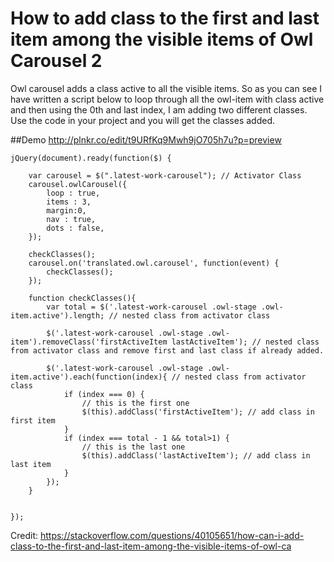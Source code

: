 # How to add class to the first and last item among the visible items of Owl Carousel 2

Owl carousel adds a class active to all the visible items. So as you can see I have written a script below to loop through all the owl-item with class active and then using the 0th and last index, I am adding two different classes.  Use the code in your project and you will get the classes added.

##Demo 
http://plnkr.co/edit/t9URfKq9Mwh9jO705h7u?p=preview

```
jQuery(document).ready(function($) {

    var carousel = $(".latest-work-carousel"); // Activator Class
    carousel.owlCarousel({
        loop : true,
        items : 3,
        margin:0,
        nav : true,
        dots : false,
    });

    checkClasses();
    carousel.on('translated.owl.carousel', function(event) {
        checkClasses();
    });

    function checkClasses(){
        var total = $('.latest-work-carousel .owl-stage .owl-item.active').length; // nested class from activator class

        $('.latest-work-carousel .owl-stage .owl-item').removeClass('firstActiveItem lastActiveItem'); // nested class from activator class and remove first and last class if already added.

        $('.latest-work-carousel .owl-stage .owl-item.active').each(function(index){ // nested class from activator class
            if (index === 0) {
                // this is the first one
                $(this).addClass('firstActiveItem'); // add class in first item
            }
            if (index === total - 1 && total>1) {
                // this is the last one
                $(this).addClass('lastActiveItem'); // add class in last item
            }
        });
    }


});
```
Credit: https://stackoverflow.com/questions/40105651/how-can-i-add-class-to-the-first-and-last-item-among-the-visible-items-of-owl-ca
